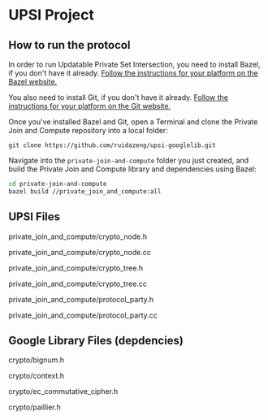 # UPSI Project

## How to run the protocol

In order to run Updatable Private Set Intersection, you need to install Bazel, if you
don't have it already.
[Follow the instructions for your platform on the Bazel website.](https://docs.bazel.build/versions/master/install.html)

You also need to install Git, if you don't have it already.
[Follow the instructions for your platform on the Git website.](https://git-scm.com/book/en/v2/Getting-Started-Installing-Git)

Once you've installed Bazel and Git, open a Terminal and clone the Private Join
and Compute repository into a local folder:

```shell
git clone https://github.com/ruidazeng/upsi-googlelib.git
```

Navigate into the `private-join-and-compute` folder you just created, and build
the Private Join and Compute library and dependencies using Bazel:

```bash
cd private-join-and-compute
bazel build //private_join_and_compute:all
```

## UPSI Files

private_join_and_compute/crypto_node.h

private_join_and_compute/crypto_node.cc

private_join_and_compute/crypto_tree.h

private_join_and_compute/crypto_tree.cc

private_join_and_compute/protocol_party.h

private_join_and_compute/protocol_party.cc

## Google Library Files (depdencies)

crypto/bignum.h

crypto/context.h

crypto/ec_commutative_cipher.h

crypto/paillier.h